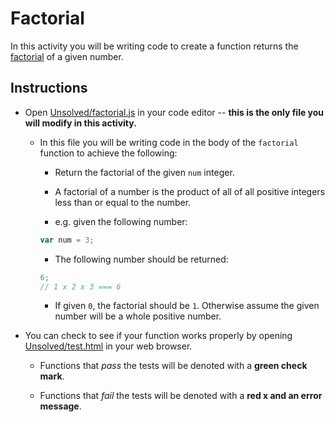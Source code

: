 # Factorial

In this activity you will be writing code to create a function returns the [factorial](https://en.wikipedia.org/wiki/Factorial) of a given number.

## Instructions

- Open [Unsolved/factorial.js](Unsolved/factorial.js) in your code editor -- **this is the only file you will modify in this activity.**

  - In this file you will be writing code in the body of the `factorial` function to achieve the following:

    - Return the factorial of the given `num` integer.

    - A factorial of a number is the product of all of all positive integers less than or equal to the number.

    - e.g. given the following number:

    ```js
    var num = 3;
    ```

    - The following number should be returned:

    ```js
    6;
    // 1 x 2 x 3 === 6
    ```

    - If given `0`, the factorial should be `1`. Otherwise assume the given number will be a whole positive number.

- You can check to see if your function works properly by opening [Unsolved/test.html](Unsolved/test.html) in your web browser.

  - Functions that _pass_ the tests will be denoted with a **green check mark**.

  - Functions that _fail_ the tests will be denoted with a **red x and an error message**.
